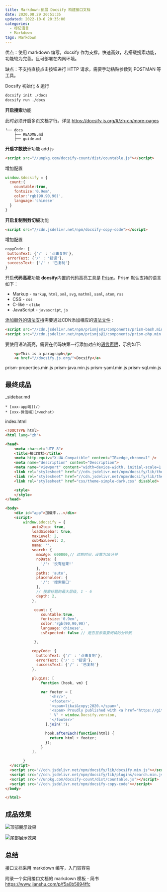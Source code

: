 ```yaml
---
title: Markdown-拓展 Docsify 构建接口文档
date: 2020.08.29 20:51:35
updated: 2022-10-6 20:35:00
categories:
  - 标记语言
  - Markdown
tags: Markdown
---
```


优点：使用 markdown 编写，docsify 作为支撑。快速高效，若搭载搜索功能，功能较为完善。且可部署在内网环境。

缺点：不支持直接点击按钮进行 HTTP 请求，需要手动粘贴参数到 POSTMAN 等工具。

Docsify 初始化 & 运行

```sh
docsify init ./docs
docsify run ./docs
```

**开启搜索**功能

此时必须开启多页文档才行。详见 <https://docsify.js.org/#/zh-cn/more-pages>

```.
└── docs
    ├── README.md
    ├── guide.md
```

**开启字数统计**功能
add js

```html
<script src="//unpkg.com/docsify-count/dist/countable.js"></script>
```

增加配置

```js
window.$docsify = {
  count:{
    countable:true,
    fontsize:'0.9em',
    color:'rgb(90,90,90)',
    language:'chinese'
  }
}
```

**开启复制到剪切板**功能

```html
<script src="//cdn.jsdelivr.net/npm/docsify-copy-code"></script>
```

增加配置

```js
copyCode: {
 buttonText: {'/' : '点击复制'},
 errorText: {'/' : '错误'},
 successText: {'/' : '已复制'}
}
```

开启**代码高亮**功能
**docsify**内置的代码高亮工具是 [Prism](https://github.com/PrismJS/prism)。Prism 默认支持的语言如下：

* Markup - `markup`, `html`, `xml`, `svg`, `mathml`, `ssml`, `atom`, `rss`
* CSS - `css`
* C-like - `clike`
* JavaScript - `javascript`, `js`

[添加额外的语法支持](https://prismjs.com/#supported-languages)需要通过CDN添加相应的[语法文件](https://cdn.jsdelivr.net/npm/prismjs@1/components/) :

```html
<script src="//cdn.jsdelivr.net/npm/prismjs@1/components/prism-bash.min.js"></script>
<script src="//cdn.jsdelivr.net/npm/prismjs@1/components/prism-php.min.js"></script>
```

要使用语法高亮，需要在代码块第一行添加对应的[语言声明](https://prismjs.com/#supported-languages)，示例如下:

```html
    <p>This is a paragraph</p>
    <a href="//docsify.js.org/">Docsify</a>
```

prism-properties.min.js
prism-java.min.js
prism-yaml.min.js
prism-sql.min.js

## 最终成品

_sidebar.md

```text
* [xxx-app端](/)
* [xxx-微信端](/wechat)
```

index.html

```html
<!DOCTYPE html>
<html lang="zh">

<head>
    <meta charset="UTF-8">
    <title>接口文档</title>
    <meta http-equiv="X-UA-Compatible" content="IE=edge,chrome=1" />
    <meta name="description" content="Description">
    <meta name="viewport" content="width=device-width, initial-scale=1.0, minimum-scale=1.0">
    <link rel="stylesheet" href="//cdn.jsdelivr.net/npm/docsify/lib/themes/vue.css" title="vue">
    <link rel="stylesheet" href="//cdn.jsdelivr.net/npm/docsify/lib/themes/dark.css" title="dark" disabled>
    <link rel="stylesheet" href="css/theme-simple-dark.css" disabled>

    <style>
    </style>
</head>

<body>
    <div id="app">加载中...</div>
    <script>
        window.$docsify = {
            auto2top: true,
            loadSidebar: true,
            maxLevel: 2,
            subMaxLevel: 2,
            name: '',
            search: {
              maxAge: 600000,// 过期时间，设置为10分钟
              noData: {
                '/': '没有结果!'
              },
              paths: 'auto',
              placeholder: {
                '/': '搜索接口'
              },
              // 搜索标题的最大层级, 1 - 6
              depth: 2,
            },

             count: {
                countable:true,
                fontsize:'0.9em',
                color:'rgb(90,90,90)',
                language:'chinese',
                isExpected: false // 是否显示需要阅读的分钟数

             },

            copyCode: {
              buttonText: {'/' : '点击复制'},
              errorText: {'/' : '错误'},
              successText: {'/' : '已复制'}
            },

            plugins: [
                function (hook, vm) {

                var footer = [
                    '<hr/>',
                    '<footer>',
                    '<span>likai&copy;2020.</span>',
                    '<span> Proudly published with <a href="https://github.com/docsifyjs/docsify" target="_blank">docsify</a></span>',
                    ' V' + window.Docsify.version,
                    '</footer>'
                  ].join('');

                  hook.afterEach(function(html) {
                    return html + footer;
                  });
                }
            ],

        }
  </script>
  <script src="//cdn.jsdelivr.net/npm/docsify/lib/docsify.min.js"></script>
  <script src="//cdn.jsdelivr.net/npm/docsify/lib/plugins/search.min.js"></script>
  <script src="//unpkg.com/docsify-count/dist/countable.js"></script>
  <script src="//cdn.jsdelivr.net/npm/docsify-copy-code"></script>
</body>

</html>
```

## 成品效果

![顶部展示效果](https://upload-images.jianshu.io/upload_images/1662509-d3d03ead76220dd2.png?imageMogr2/auto-orient/strip%7CimageView2/2/w/1240)

![尾部展示效果](https://upload-images.jianshu.io/upload_images/1662509-356c595846f49919.png?imageMogr2/auto-orient/strip%7CimageView2/2/w/1240)

## 总结

接口文档采用 markdown 编写，入门较容易

附录一个实用接口文档的 markdown 模板 - 简书
<https://www.jianshu.com/p/f5a0b5894ffc>
